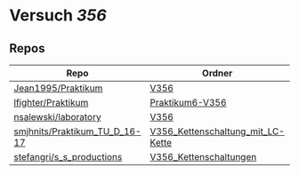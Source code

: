# Versuch *356*

## Repos

|                                 Repo                                 |                                                                               Ordner                                                                                |                                                                                   PDFs                                                                                   |
|----------------------------------------------------------------------|---------------------------------------------------------------------------------------------------------------------------------------------------------------------|--------------------------------------------------------------------------------------------------------------------------------------------------------------------------|
|[Jean1995/Praktikum](../repo/Jean1995/Praktikum)                      |[V356](https://github.com/Jean1995/Praktikum/tree/master/V356)                                                                                                       |[V356.pdf](https://docs.google.com/viewer?url=https://raw.githubusercontent.com/Jean1995/Praktikum/master/Protokolle_Fertig/V356.pdf)                                     |
|[lfighter/Praktikum](../repo/lfighter/Praktikum)                      |[Praktikum6-V356](https://github.com/lfighter/Praktikum/tree/master/Praktikum6-V356)                                                                                 |–                                                                                                                                                                         |
|[nsalewski/laboratory](../repo/nsalewski/laboratory)                  |[V356](https://github.com/nsalewski/laboratory/tree/master/V356)                                                                                                     |–                                                                                                                                                                         |
|[smjhnits/Praktikum_TU_D_16-17](../repo/smjhnits/Praktikum_TU_D_16-17)|[V356_Kettenschaltung_mit_LC-Kette](https://github.com/smjhnits/Praktikum_TU_D_16-17/tree/master/Anf%C3%A4ngerpraktikum/Protokolle/V356_Kettenschaltung_mit_LC-Kette)|[V356.pdf](https://docs.google.com/viewer?url=https://raw.githubusercontent.com/smjhnits/Praktikum_TU_D_16-17/master/Anf%C3%A4ngerpraktikum/Fertige%20Protokolle/V356.pdf)|
|[stefangri/s_s_productions](../repo/stefangri/s_s_productions)        |[V356_Kettenschaltungen](https://github.com/stefangri/s_s_productions/tree/master/PHY341/V356_Kettenschaltungen)                                                     |–                                                                                                                                                                         |

